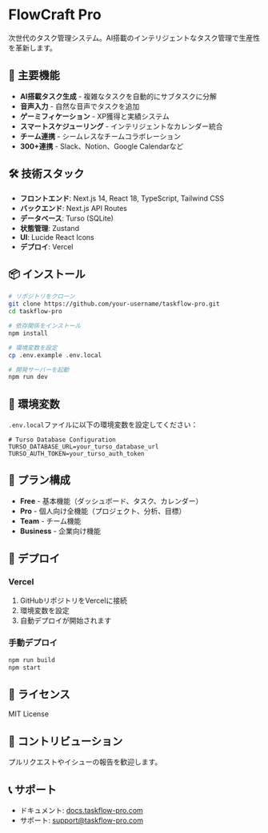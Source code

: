 # FlowCraft Pro

次世代のタスク管理システム。AI搭載のインテリジェントなタスク管理で生産性を革新します。

## 🚀 主要機能

- **AI搭載タスク生成** - 複雑なタスクを自動的にサブタスクに分解
- **音声入力** - 自然な音声でタスクを追加
- **ゲーミフィケーション** - XP獲得と実績システム
- **スマートスケジューリング** - インテリジェントなカレンダー統合
- **チーム連携** - シームレスなチームコラボレーション
- **300+連携** - Slack、Notion、Google Calendarなど

## 🛠️ 技術スタック

- **フロントエンド**: Next.js 14, React 18, TypeScript, Tailwind CSS
- **バックエンド**: Next.js API Routes
- **データベース**: Turso (SQLite)
- **状態管理**: Zustand
- **UI**: Lucide React Icons
- **デプロイ**: Vercel

## 📦 インストール

```bash
# リポジトリをクローン
git clone https://github.com/your-username/taskflow-pro.git
cd taskflow-pro

# 依存関係をインストール
npm install

# 環境変数を設定
cp .env.example .env.local

# 開発サーバーを起動
npm run dev
```

## 🔧 環境変数

`.env.local`ファイルに以下の環境変数を設定してください：

```env
# Turso Database Configuration
TURSO_DATABASE_URL=your_turso_database_url
TURSO_AUTH_TOKEN=your_turso_auth_token
```

## 📱 プラン構成

- **Free** - 基本機能（ダッシュボード、タスク、カレンダー）
- **Pro** - 個人向け全機能（プロジェクト、分析、目標）
- **Team** - チーム機能
- **Business** - 企業向け機能

## 🚀 デプロイ

### Vercel

1. GitHubリポジトリをVercelに接続
2. 環境変数を設定
3. 自動デプロイが開始されます

### 手動デプロイ

```bash
npm run build
npm start
```

## 📄 ライセンス

MIT License

## 🤝 コントリビューション

プルリクエストやイシューの報告を歓迎します。

## 📞 サポート

- ドキュメント: [docs.taskflow-pro.com](https://docs.taskflow-pro.com)
- サポート: [support@taskflow-pro.com](mailto:support@taskflow-pro.com)
